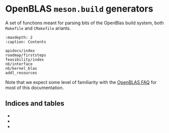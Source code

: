 # OpenBLAS `meson.build` generators

A set of functions meant for parsing bits of the OpenBlas build system, both
`Makefile` and `CMakefile` ariants.

```{toctree}
:maxdepth: 2
:caption: Contents

apidocs/index
roadmap/firststeps
feasibility/index
nb/interface
nb/kernel_blas
addl_resources
```

Note that we expect some level of familiarity with the
[OpenBLAS FAQ](https://github.com/OpenMathLib/OpenBLAS/wiki/Faq) for most of
this documentation.

## Indices and tables

- [](genindex)
- [](modindex)
- [](search)

